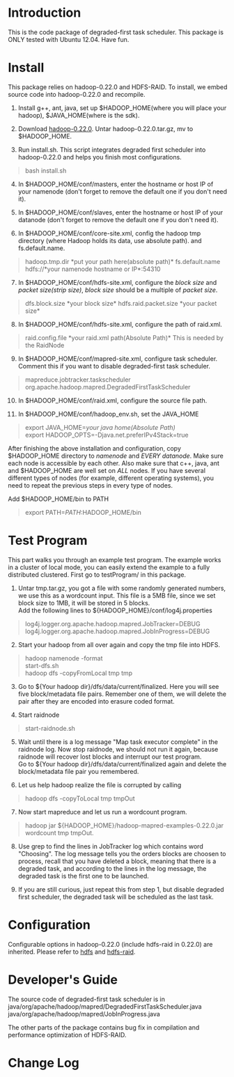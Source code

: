 Introduction
=====

This is the code package of degraded-first task scheduler. 
This package is ONLY tested with Ubuntu 12.04. Have fun.

Install
=====

This package relies on hadoop-0.22.0 and HDFS-RAID. To install, we embed 
source code into hadoop-0.22.0 and recompile. 

1.  Install g++, ant, java, set up $HADOOP_HOME(where you will place
    your hadoop), $JAVA_HOME(where is the sdk).

2.  Download
    [hadoop-0.22.0](http://archive.apache.org/dist/hadoop/core/hadoop-0.22.0/hadoop-0.22.0.tar.gz).
    Untar hadoop-0.22.0.tar.gz, mv to $HADOOP_HOME.

3.  Run install.sh. This script integrates degraded first scheduler into hadoop-0.22.0 and helps 
you finish most configurations.
>    bash install.sh

4.  In $HADOOP_HOME/conf/masters, enter the hostname or host IP of your namenode
    (don't forget to remove the default one if you don't need it).

5.  In $HADOOP_HOME/conf/slaves, enter the hostname or host IP of your datanode
    (don't forget to remove the default one if you don't need it).

6.  In $HADOOP_HOME/conf/core-site.xml, config the hadoop tmp directory
    (where Hadoop holds its data, use absolute path). 
    and fs.default.name.
>   <property>  
>   <name>hadoop.tmp.dir</name>  
>   <value>*put your path here(absolute path)*</value>  
>   </property>  
>   <property>  
>   <name>fs.default.name</name>  
>   <value>hdfs://*your namenode hostname or IP*:54310</value>  
>   </property>  
    
7.  In $HADOOP_HOME/conf/hdfs-site.xml, configure the *block size* and *packet
    size(strip size)*, *block size* should be a multiple of *packet size*.
>    <property>  
>    <name>dfs.block.size</name>  
>    <value>*your block size*</value>  
>    </property>  
>    <property>  
>    <name>hdfs.raid.packet.size</name>  
>    <value>*your packet size*</value>  
>    </property>  

8.  In $HADOOP_HOME/conf/hdfs-site.xml, configure the path of raid.xml.
>   <property>  
>   <name>raid.config.file</name>  
>   <value>*your raid.xml path(Absolute Path)*</value>  
>   <description>This is needed by the RaidNode </description>  
>   </property>

9.  In $HADOOP_HOME/conf/mapred-site.xml, configure task scheduler.  
Comment this if you want to disable degraded-first task scheduler.
>   <property>   
>   <name>mapreduce.jobtracker.taskscheduler</name>   
>   <value>org.apache.hadoop.mapred.DegradedFirstTaskScheduler</value>   
>   </property>  

10.  In $HADOOP_HOME/conf/raid.xml, configure the source file path.
>   <srcPath prefix="hdfs://*namenode hostname or IP*:*port*/*file path*">

11.  In $HADOOP_HOME/conf/hadoop_env.sh, set the JAVA_HOME
>   export JAVA_HOME=*your java home(Absolute Path)*  
>   export HADOOP_OPTS=-Djava.net.preferIPv4Stack=true

After finishing the above installation and configuration, copy $HADOOP_HOME 
directory to *namenode* and *EVERY* *datanode*. Make sure each node is 
accessible by each other. Also make sure that c++, java, ant and $HADOOP_HOME 
are well set on *ALL* nodes. If you have several different types of nodes (for
example, different operating systems), you need to repeat the previous steps 
in every type of nodes.

Add $HADOOP_HOME/bin to PATH

>   export PATH=$PATH:$HADOOP_HOME/bin

Test Program
=====
This part walks you through an example test program.  The example works 
in a cluster of local mode, you can easily extend the example to a fully distributed
clustered.  First go to testProgram/ in this package.

1. Untar tmp.tar.gz, you got a file with some randomly generated
numbers, we use this as a wordcount input.  This file is a 5MB file,
since we set block size to 1MB, it will be stored in 5 blocks.  
Add the following lines to ${HADOOP_HOME}/conf/log4j.properties
>   log4j.logger.org.apache.hadoop.mapred.JobTracker=DEBUG  
>   log4j.logger.org.apache.hadoop.mapred.JobInProgress=DEBUG


2. Start your hadoop from all over again and copy the tmp file into HDFS.
>   hadoop namenode -format  
>   start-dfs.sh  
>   hadoop dfs -copyFromLocal tmp tmp  

3. Go to ${Your hadoop dir}/dfs/data/current/finalized.  Here you
will see five block/metadata file pairs.  Remember one of them, we will
delete the pair after they are encoded into erasure coded format.

4. Start raidnode
>   start-raidnode.sh  

5. Wait until there is a log message "Map task executor complete" in the
raidnode log. Now stop raidnode, we should not run it again, because
raidnode will recover lost blocks and interrupt our test program.  
Go to ${Your hadoop dir}/dfs/data/current/finalized again and delete
the block/metadata file pair you remembered. 

6. Let us help hadoop realize the file is corrupted by calling
>   hadoop dfs -copyToLocal tmp tmpOut  

7. Now start mapreduce and let us run a wordcount program. 
>   hadoop jar ${HADOOP_HOME}/hadoop-mapred-examples-0.22.0.jar wordcount tmp tmpOut.  

8. Use grep to find the lines in JobTracker log which contains word "Choosing".
The log message tells you the orders blocks are choosen to process, recall that
you have deleted a block, meaning that there is a degraded task, and according to
the lines in the log message, the degraded task is the first one to be launched. 

9. If you are still curious, just repeat this from step 1, but disable degraded
first scheduler, the degraded task will be scheduled as the last task.


Configuration
=====

Configurable options in hadoop-0.22.0 (include hdfs-raid in 0.22.0) are
inherited. Please refer to
[hdfs](http://hadoop.apache.org/docs/stable/cluster_setup.html) and
[hdfs-raid](http://wiki.apache.org/hadoop/HDFS-RAID).

Developer's Guide
=====

The source code of degraded-first task scheduler is in 
java/org/apache/hadoop/mapred/DegradedFirstTaskScheduler.java
java/org/apache/hadoop/mapred/JobInProgress.java

The other parts of the package contains bug fix in compilation and 
performance optimization of HDFS-RAID. 

Change Log
=====












